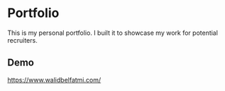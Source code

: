 
# Portfolio

This is my personal portfolio. I built it to showcase my work for potential recruiters.


## Demo

https://www.walidbelfatmi.com/

